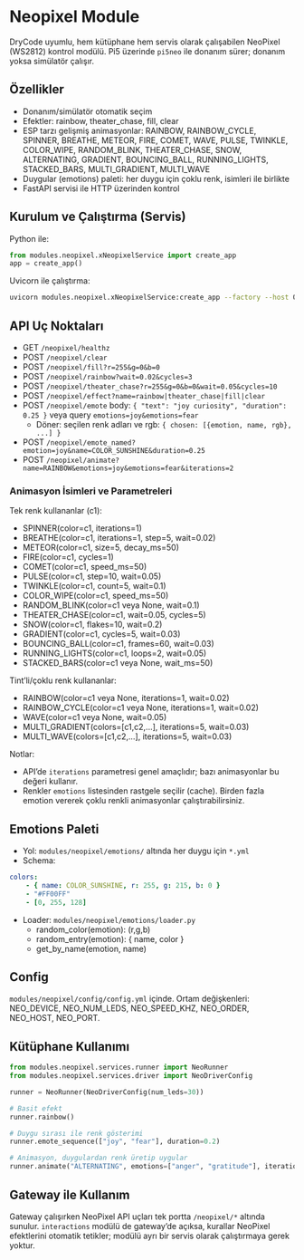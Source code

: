 # Neopixel Module

DryCode uyumlu, hem kütüphane hem servis olarak çalışabilen NeoPixel (WS2812) kontrol modülü. Pi5 üzerinde `pi5neo` ile donanım sürer; donanım yoksa simülatör çalışır.

## Özellikler
- Donanım/simülatör otomatik seçim
- Efektler: rainbow, theater_chase, fill, clear
- ESP tarzı gelişmiş animasyonlar: RAINBOW, RAINBOW_CYCLE, SPINNER, BREATHE, METEOR, FIRE, COMET, WAVE, PULSE, TWINKLE, COLOR_WIPE, RANDOM_BLINK, THEATER_CHASE, SNOW, ALTERNATING, GRADIENT, BOUNCING_BALL, RUNNING_LIGHTS, STACKED_BARS, MULTI_GRADIENT, MULTI_WAVE
- Duygular (emotions) paleti: her duygu için çoklu renk, isimleri ile birlikte
- FastAPI servisi ile HTTP üzerinden kontrol

## Kurulum ve Çalıştırma (Servis)
Python ile:

```python
from modules.neopixel.xNeopixelService import create_app
app = create_app()
```

Uvicorn ile çalıştırma:
```bash
uvicorn modules.neopixel.xNeopixelService:create_app --factory --host 0.0.0.0 --port 8092
```

## API Uç Noktaları

- GET  `/neopixel/healthz`
- POST `/neopixel/clear`
- POST `/neopixel/fill?r=255&g=0&b=0`
- POST `/neopixel/rainbow?wait=0.02&cycles=3`
- POST `/neopixel/theater_chase?r=255&g=0&b=0&wait=0.05&cycles=10`
- POST `/neopixel/effect?name=rainbow|theater_chase|fill|clear`
- POST `/neopixel/emote` body: `{ "text": "joy curiosity", "duration": 0.25 }` veya query `emotions=joy&emotions=fear`
	- Döner: seçilen renk adları ve rgb: `{ chosen: [{emotion, name, rgb}, ...] }`
- POST `/neopixel/emote_named?emotion=joy&name=COLOR_SUNSHINE&duration=0.25`
- POST `/neopixel/animate?name=RAINBOW&emotions=joy&emotions=fear&iterations=2`

### Animasyon İsimleri ve Parametreleri

Tek renk kullananlar (c1):
- SPINNER(color=c1, iterations=1)
- BREATHE(color=c1, iterations=1, step=5, wait=0.02)
- METEOR(color=c1, size=5, decay_ms=50)
- FIRE(color=c1, cycles=1)
- COMET(color=c1, speed_ms=50)
- PULSE(color=c1, step=10, wait=0.05)
- TWINKLE(color=c1, count=5, wait=0.1)
- COLOR_WIPE(color=c1, speed_ms=50)
- RANDOM_BLINK(color=c1 veya None, wait=0.1)
- THEATER_CHASE(color=c1, wait=0.05, cycles=5)
- SNOW(color=c1, flakes=10, wait=0.2)
- GRADIENT(color=c1, cycles=5, wait=0.03)
- BOUNCING_BALL(color=c1, frames=60, wait=0.03)
- RUNNING_LIGHTS(color=c1, loops=2, wait=0.05)
- STACKED_BARS(color=c1 veya None, wait_ms=50)

Tint’li/çoklu renk kullananlar:
- RAINBOW(color=c1 veya None, iterations=1, wait=0.02)
- RAINBOW_CYCLE(color=c1 veya None, iterations=1, wait=0.02)
- WAVE(color=c1 veya None, wait=0.05)
- MULTI_GRADIENT(colors=[c1,c2,...], iterations=5, wait=0.03)
- MULTI_WAVE(colors=[c1,c2,...], iterations=5, wait=0.03)

Notlar:
- API’de `iterations` parametresi genel amaçlıdır; bazı animasyonlar bu değeri kullanır.
- Renkler `emotions` listesinden rastgele seçilir (cache). Birden fazla emotion vererek çoklu renkli animasyonlar çalıştırabilirsiniz.

## Emotions Paleti

- Yol: `modules/neopixel/emotions/` altında her duygu için `*.yml`
- Schema:

```yaml
colors:
	- { name: COLOR_SUNSHINE, r: 255, g: 215, b: 0 }
	- "#FF00FF"
	- [0, 255, 128]
```

- Loader: `modules/neopixel/emotions/loader.py`
	- random_color(emotion): (r,g,b)
	- random_entry(emotion): { name, color }
	- get_by_name(emotion, name)

## Config
`modules/neopixel/config/config.yml` içinde. Ortam değişkenleri: NEO_DEVICE, NEO_NUM_LEDS, NEO_SPEED_KHZ, NEO_ORDER, NEO_HOST, NEO_PORT.

## Kütüphane Kullanımı

```python
from modules.neopixel.services.runner import NeoRunner
from modules.neopixel.services.driver import NeoDriverConfig

runner = NeoRunner(NeoDriverConfig(num_leds=30))

# Basit efekt
runner.rainbow()

# Duygu sırası ile renk gösterimi
runner.emote_sequence(["joy", "fear"], duration=0.2)

# Animasyon, duygulardan renk üretip uygular
runner.animate("ALTERNATING", emotions=["anger", "gratitude"], iterations=10)
```

## Gateway ile Kullanım
Gateway çalışırken NeoPixel API uçları tek portta `/neopixel/*` altında sunulur. `interactions` modülü de gateway’de açıksa, kurallar NeoPixel efektlerini otomatik tetikler; modülü ayrı bir servis olarak çalıştırmaya gerek yoktur.